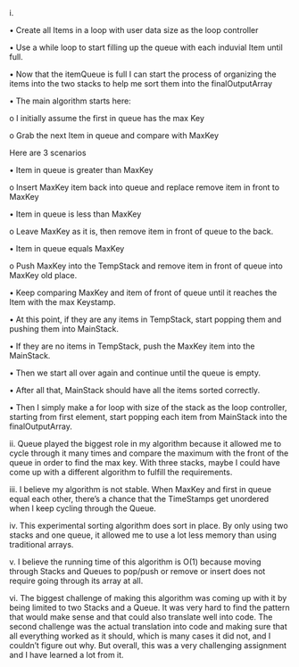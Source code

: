 i.

•	Create all Items in a loop with user data size as the loop controller

•	Use a while loop to start filling up the queue with each induvial Item until full.

•	Now that the itemQueue is full I can start the process of organizing the items into the two stacks to help me sort them into the finalOutputArray

•	The main algorithm starts here:

o	I initially assume the first in queue has the max Key

o	Grab the next Item in queue and compare with MaxKey

Here are 3 scenarios

•	Item in queue is greater than MaxKey

o	Insert MaxKey item back into queue and replace remove item in front to MaxKey

•	Item in queue is less than MaxKey

o	Leave MaxKey as it is, then remove item in front of queue to the back.

•	Item in queue equals MaxKey

o	Push MaxKey into the TempStack and remove item in front of queue into MaxKey old place.

•	Keep comparing MaxKey and item of front of queue until it reaches the Item with the max Keystamp.

•	At this point, if they are any items in TempStack, start popping them and pushing them into MainStack.

•	If they are no items in TempStack, push the MaxKey item into the MainStack.

•	Then we start all over again and continue until the queue is empty.

•	After all that, MainStack should have all the items sorted correctly.

•	Then I simply make a for loop with size of the stack as the loop controller, starting from first element, start popping each item from MainStack into the finalOutputArray.

ii. Queue played the biggest role in my algorithm because it allowed me to cycle through it many times and compare the maximum with the front of the queue in order to find the max key. With three stacks, maybe I could have come up with a different algorithm to fulfill the requirements.

iii. I believe my algorithm is not stable. When MaxKey and first in queue equal each other, there’s a chance that the TimeStamps get unordered when I keep cycling through the Queue. 

iv. This experimental sorting algorithm does sort in place. By only using two stacks and one queue, it allowed me to use a lot less memory than using traditional arrays.

v. I believe the running time of this algorithm is O(1) because moving through Stacks and Queues to pop/push or remove or insert does not require going through its array at all. 

vi. The biggest challenge of making this algorithm was coming up with it by being limited to two Stacks and a Queue. It was very hard to find the pattern that would make sense and that could also translate well into code. The second challenge was the actual translation into code and making sure that all everything worked as it should, which is many cases it did not, and I couldn’t figure out why. But overall, this was a very challenging assignment and I have learned a lot from it.
